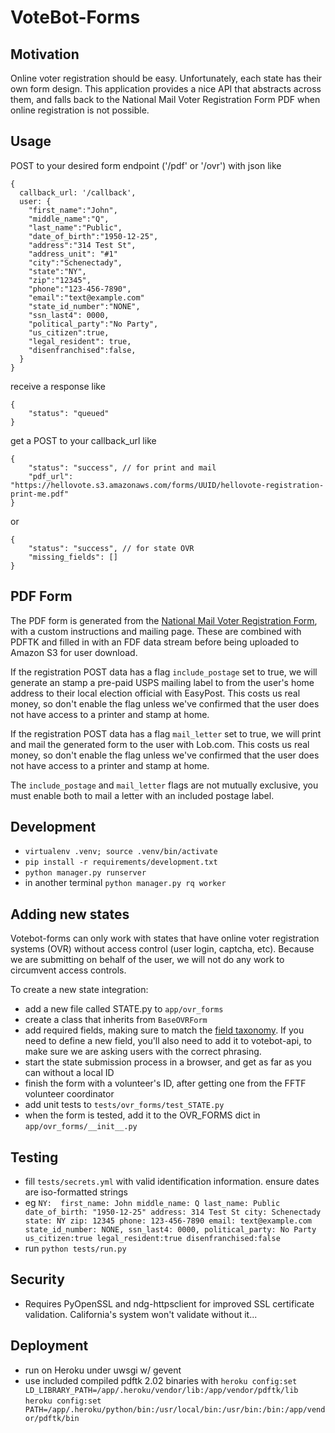 # VoteBot-Forms

## Motivation
Online voter registration should be easy. Unfortunately, each state has their own form design. This application provides a nice API that abstracts across them, and falls back to the National Mail Voter Registration Form PDF when online registration is not possible.

## Usage
POST to your desired form endpoint ('/pdf' or '/ovr') with json like
```
{ 
  callback_url: '/callback',
  user: {
    "first_name":"John",
    "middle_name":"Q",
    "last_name":"Public",
    "date_of_birth":"1950-12-25",
    "address":"314 Test St",
    "address_unit": "#1"
    "city":"Schenectady",
    "state":"NY",
    "zip":"12345",
    "phone":"123-456-7890",
    "email":"text@example.com"
    "state_id_number":"NONE",
    "ssn_last4": 0000,
    "political_party":"No Party",
    "us_citizen":true,
    "legal_resident": true,
    "disenfranchised":false,
  }
}
```

receive a response like
```
{
    "status": "queued"
}
```

get a POST to your callback_url like
```
{
    "status": "success", // for print and mail
    "pdf_url": "https://hellovote.s3.amazonaws.com/forms/UUID/hellovote-registration-print-me.pdf"
}
```
or 
```
{
    "status": "success", // for state OVR
    "missing_fields": []
}
```

## PDF Form
The PDF form is generated from the [National Mail Voter Registration Form](http://www.eac.gov/voter_resources/register_to_vote.aspx), with a custom instructions and mailing page. These are combined with PDFTK and filled in with an FDF data stream before being uploaded to Amazon S3 for user download.

If the registration POST data has a flag `include_postage` set to true, we will generate an stamp a pre-paid USPS mailing label to from the user's home address to their local election official with EasyPost. This costs us real money, so don't enable the flag unless we've confirmed that the user does not have access to a printer and stamp at home.

If the registration POST data has a flag `mail_letter` set to true, we will print and mail the generated form to the user with Lob.com. This costs us real money, so don't enable the flag unless we've confirmed that the user does not have access to a printer and stamp at home.

The `include_postage` and `mail_letter` flags are not mutually exclusive, you must enable both to mail a letter with an included postage label.

## Development
- `virtualenv .venv; source .venv/bin/activate`
- `pip install -r requirements/development.txt`
- `python manager.py runserver`
- in another terminal `python manager.py rq worker`

## Adding new states
Votebot-forms can only work with states that have online voter registration systems (OVR) without access control (user login, captcha, etc). Because we are submitting on behalf of the user, we will not do any work to circumvent access controls. 

To create a new state integration:

- add a new file called STATE.py to `app/ovr_forms`
- create a class that inherits from `BaseOVRForm`
- add required fields, making sure to match the [field taxonomy](https://docs.google.com/a/fightforthefuture.org/spreadsheets/d/11MoK-p-yOpZGrQ0-Y-_Ffdm1T4niYtsSut4UC6U60FQ/edit). If you need to define a new field, you'll also need to add it to votebot-api, to make sure we are asking users with the correct phrasing.
- start the state submission process in a browser, and get as far as you can without a local ID
- finish the form with a volunteer's ID, after getting one from the FFTF volunteer coordinator
- add unit tests to `tests/ovr_forms/test_STATE.py`
- when the form is tested, add it to the OVR_FORMS dict in `app/ovr_forms/__init__.py`

## Testing
- fill `tests/secrets.yml` with valid identification information. ensure dates are iso-formatted strings
- eg `
    NY: 
      first_name: John
      middle_name: Q
      last_name: Public
      date_of_birth: "1950-12-25"
      address: 314 Test St
      city: Schenectady
      state: NY
      zip: 12345
      phone: 123-456-7890
      email: text@example.com
      state_id_number: NONE,
      ssn_last4: 0000,
      political_party: No Party
      us_citizen:true
      legal_resident:true
      disenfranchised:false
`
- run `python tests/run.py`

## Security
- Requires PyOpenSSL and ndg-httpsclient for improved SSL certificate validation. California's system won't validate without it...

## Deployment
- run on Heroku under uwsgi w/ gevent
- use included compiled pdftk 2.02 binaries with
  `heroku config:set LD_LIBRARY_PATH=/app/.heroku/vendor/lib:/app/vendor/pdftk/lib`
  `heroku config:set PATH=/app/.heroku/python/bin:/usr/local/bin:/usr/bin:/bin:/app/vendor/pdftk/bin`

